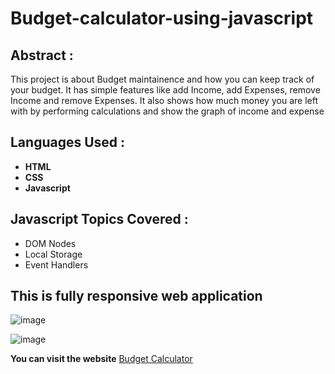 # Budget-calculator-using-javascript
<h2> Abstract :</h2>
<p> This project is about Budget maintainence and how you can keep track of your budget. It has simple features like add Income, add Expenses, remove Income and remove Expenses. It also shows how much money you are left with by performing calculations and show the graph of income and expense</p>

<h2>Languages Used : </h2>
<ul>
  <li><b>HTML</b> </li>
  <li><b>CSS</b> </li>
  <li><b>Javascript</b> </li>
 </ul>
 
 <h2>Javascript Topics Covered :</h2>
 <ul>
  <li>DOM Nodes</li>
  <li>Local Storage</li>
  <li>Event Handlers</li>
  </ul>
  
<h2>This is fully responsive web application</h2>

![image](https://user-images.githubusercontent.com/65955929/110600980-82929500-81aa-11eb-93eb-f01f9a3629bd.png)

![image](https://user-images.githubusercontent.com/65955929/110601174-ac4bbc00-81aa-11eb-8a97-3a4722c69ab3.png)


**You can visit the website** [Budget Calculator](https://yashbrid03.github.io/Budget-calculator/)
